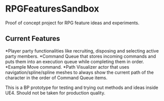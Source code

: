 # RPGFeaturesSandbox
Proof of concept project for RPG feature ideas and experiments.

## Current Features
*Player party functionalities like recruiting, disposing and selecting active party members.
*Command Queue that stores incoming commands and puts them into an execution queue while completing them in order.
*Example Move command.
*Path Visualizer actor that uses navigation/spline/spline meshes to always show the current path of the character in the order of Command Queue items.


This is a BP prototype for testing and trying out methods and ideas inside UE4. Should not be taken for production quality.
